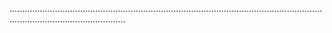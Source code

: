 ..........................................................................................................................................................................
